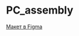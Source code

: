 # PC_assembly

[Макет в Figma](https://www.figma.com/file/vnuPJQDoANu1zPRT7U0yYv/Templates-%2318.-More-on-Figma.info-(Copy)?node-id=0%3A1&t=PXjmQHUBs6jASQtE-0)
